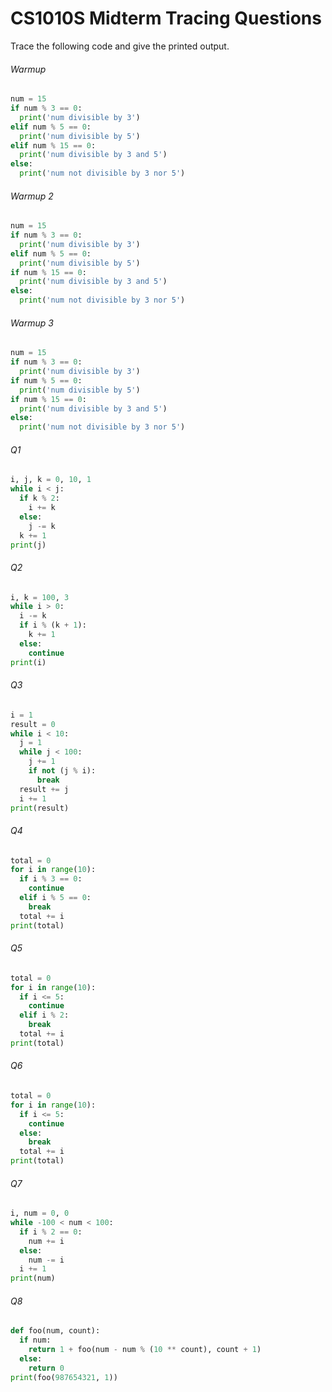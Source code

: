 CS1010S Midterm Tracing Questions
==

Trace the following code and give the printed output.

###### Warmup
```python
num = 15
if num % 3 == 0:
  print('num divisible by 3')
elif num % 5 == 0:
  print('num divisible by 5')
elif num % 15 == 0:
  print('num divisible by 3 and 5')
else:
  print('num not divisible by 3 nor 5')
```

###### Warmup 2
```python
num = 15
if num % 3 == 0:
  print('num divisible by 3')
elif num % 5 == 0:
  print('num divisible by 5')
if num % 15 == 0:
  print('num divisible by 3 and 5')
else:
  print('num not divisible by 3 nor 5')
```

###### Warmup 3
```python
num = 15
if num % 3 == 0:
  print('num divisible by 3')
if num % 5 == 0:
  print('num divisible by 5')
if num % 15 == 0:
  print('num divisible by 3 and 5')
else:
  print('num not divisible by 3 nor 5')
```

###### Q1
```python
i, j, k = 0, 10, 1
while i < j:
  if k % 2:
    i += k
  else:
    j -= k
  k += 1
print(j)
```

###### Q2
```python
i, k = 100, 3
while i > 0:
  i -= k
  if i % (k + 1):
    k += 1
  else:
    continue
print(i)
```

###### Q3
```python
i = 1
result = 0
while i < 10:
  j = 1
  while j < 100:
    j += 1
    if not (j % i):
      break
  result += j
  i += 1
print(result)
```

###### Q4
```python
total = 0
for i in range(10):
  if i % 3 == 0:
    continue
  elif i % 5 == 0:
    break
  total += i
print(total)
```

###### Q5
```python
total = 0
for i in range(10):
  if i <= 5:
    continue
  elif i % 2:
    break
  total += i
print(total)
```

###### Q6
```python
total = 0
for i in range(10):
  if i <= 5:
    continue
  else:
    break
  total += i
print(total)
```

###### Q7
```python
i, num = 0, 0
while -100 < num < 100:
  if i % 2 == 0:
    num += i
  else:
    num -= i
  i += 1
print(num)
```

###### Q8
```python
def foo(num, count):
  if num:
    return 1 + foo(num - num % (10 ** count), count + 1)
  else:
    return 0
print(foo(987654321, 1))
```
